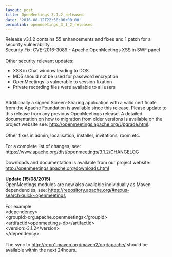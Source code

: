 ```yaml
---
layout: post
title: OpenMeetings 3.1.2 released
date: '2016-08-12T22:58:06+00:00'
permalink: openmeetings_3_1_2_released
---
```

Release v3.1.2 contains 55 enhancements and fixes and 1 patch for a security vulnerability.<br/>
Security Fix: CVE-2016-3089 - Apache OpenMeetings XSS in SWF panel<br/><br/>
Other security relevant updates:
<ul>
<li>XSS in Chat window leading to DOS</li>
<li>MD5 should not be used for password encryption</li>
<li>OpenMeetings is vulnerable to session fixation</li>
<li>Private recording files were available to all users</li>
</ul>
<br/>Additionally a signed Screen-Sharing application with a valid certificate from the Apache Foundation is available since this release. Please update to this release from any previous OpenMeetings release. A detailed documentation on how to migration from older versions is available on the project website see: <a href="http://openmeetings.apache.org/Upgrade.html" target="_BLANK">http://openmeetings.apache.org/Upgrade.html</a>.<br/>
<br/>
Other fixes in admin, localisation, installer, invitations, room etc.
<br/><br/>
For a complete list of changes, see: <a href="https://www.apache.org/dist/openmeetings/3.1.2/CHANGELOG" target="_BLANK">https://www.apache.org/dist/openmeetings/3.1.2/CHANGELOG</a>
<br/><br/>
Downloads and documentation is available from our project website: <br/><a href="http://openmeetings.apache.org/downloads.html" target=_blank">http://openmeetings.apache.org/downloads.html</a><br/>
<br/>
<b>Update (15/08/2015)</b><br/>
OpenMeetings modules are now also available individually as Maven dependencies, see: <a href="https://repository.apache.org/#nexus-search;quick~openmeetings" target="_BLANK">https://repository.apache.org/#nexus-search;quick~openmeetings</a><br/><br/>
For example:<br/>
&lt;dependency&gt;<br/>
  &lt;groupId&gt;org.apache.openmeetings&lt;/groupId&gt;<br/>
  &lt;artifactId&gt;openmeetings-db&lt;/artifactId&gt;<br/>
  &lt;version&gt;3.1.2&lt;/version&gt;<br/>
&lt;/dependency&gt;<br/>
<br/>
The sync to <a href=" http://repo1.maven.org/maven2/org/apache/" target="_BLANK">http://repo1.maven.org/maven2/org/apache/</a> should be available within the next 24hours.
